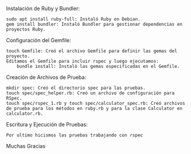 Instalación de Ruby y Bundler:

    sudo apt install ruby-full: Instaló Ruby en Debian.
    gem install bundler: Instaló Bundler para gestionar dependencias en proyectos Ruby.

Configuración del Gemfile:

    touch Gemfile: Creó el archivo Gemfile para definir las gemas del proyecto.
    Editamos el Gemfile para incluir rspec y luego ejecutamos:
        bundle install: Instaló las gemas especificadas en el Gemfile.

Creación de Archivos de Prueba:

    mkdir spec: Creó el directorio spec para las pruebas.
    touch spec/spec_helper.rb: Creó un archivo de configuración para RSpec.
    touch spec/rspec_1.rb y touch spec/calculator_spec.rb: Creó archivos de prueba para los métodos en ruby.rb y para la clase Calculator en calculator.rb.

Escritura y Ejecución de Pruebas:

    Por ultimo hicismos las pruebas trabajando con rspec
    

Muchas Gracias 